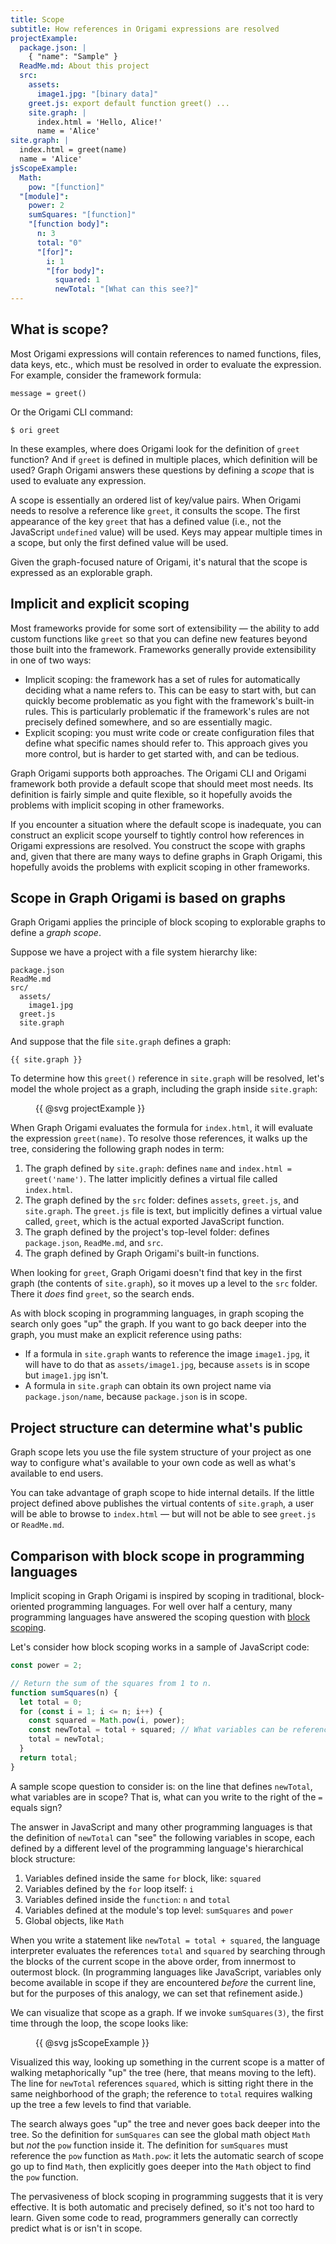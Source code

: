 ```yaml
---
title: Scope
subtitle: How references in Origami expressions are resolved
projectExample:
  package.json: |
    { "name": "Sample" }
  ReadMe.md: About this project
  src:
    assets:
      image1.jpg: "[binary data]"
    greet.js: export default function greet() ...
    site.graph: |
      index.html = 'Hello, Alice!'
      name = 'Alice'
site.graph: |
  index.html = greet(name)
  name = 'Alice'
jsScopeExample:
  Math:
    pow: "[function]"
  "[module]":
    power: 2
    sumSquares: "[function]"
    "[function body]":
      n: 3
      total: "0"
      "[for]":
        i: 1
        "[for body]":
          squared: 1
          newTotal: "[What can this see?]"
---
```


## What is scope?

Most Origami expressions will contain references to named functions, files, data keys, etc., which must be resolved in order to evaluate the expression. For example, consider the framework formula:

```
message = greet()
```

Or the Origami CLI command:

```console
$ ori greet
```

In these examples, where does Origami look for the definition of `greet` function? And if `greet` is defined in multiple places, which definition will be used? Graph Origami answers these questions by defining a _scope_ that is used to evaluate any expression.

A scope is essentially an ordered list of key/value pairs. When Origami needs to resolve a reference like `greet`, it consults the scope. The first appearance of the key `greet` that has a defined value (i.e., not the JavaScript `undefined` value) will be used. Keys may appear multiple times in a scope, but only the first defined value will be used.

Given the graph-focused nature of Origami, it's natural that the scope is expressed as an explorable graph.

## Implicit and explicit scoping

Most frameworks provide for some sort of extensibility — the ability to add custom functions like `greet` so that you can define new features beyond those built into the framework. Frameworks generally provide extensibility in one of two ways:

- Implicit scoping: the framework has a set of rules for automatically deciding what a name refers to. This can be easy to start with, but can quickly become problematic as you fight with the framework's built-in rules. This is particularly problematic if the framework's rules are not precisely defined somewhere, and so are essentially magic.
- Explicit scoping: you must write code or create configuration files that define what specific names should refer to. This approach gives you more control, but is harder to get started with, and can be tedious.

Graph Origami supports both approaches. The Origami CLI and Origami framework both provide a default scope that should meet most needs. Its definition is fairly simple and quite flexible, so it hopefully avoids the problems with implicit scoping in other frameworks.

If you encounter a situation where the default scope is inadequate, you can construct an explicit scope yourself to tightly control how references in Origami expressions are resolved. You construct the scope with graphs and, given that there are many ways to define graphs in Graph Origami, this hopefully avoids the problems with explicit scoping in other frameworks.

## Scope in Graph Origami is based on graphs

Graph Origami applies the principle of block scoping to explorable graphs to define a _graph scope_.

Suppose we have a project with a file system hierarchy like:

```
package.json
ReadMe.md
src/
  assets/
    image1.jpg
  greet.js
  site.graph
```

And suppose that the file `site.graph` defines a graph:

```{{'yaml'}}
{{ site.graph }}
```

To determine how this `greet()` reference in `site.graph` will be resolved, let's model the whole project as a graph, including the graph inside `site.graph`:

<figure class="fullWidth">
{{ @svg projectExample }}
</figure>

When Graph Origami evaluates the formula for `index.html`, it will evaluate the expression `greet(name)`. To resolve those references, it walks up the tree, considering the following graph nodes in term:

1. The graph defined by `site.graph`: defines `name` and `index.html = greet('name')`. The latter implicitly defines a virtual file called `index.html`.
1. The graph defined by the `src` folder: defines `assets`, `greet.js`, and `site.graph`. The `greet.js` file is text, but implicitly defines a virtual value called, `greet`, which is the actual exported JavaScript function.
1. The graph defined by the project's top-level folder: defines `package.json`, `ReadMe.md`, and `src`.
1. The graph defined by Graph Origami's built-in functions.

When looking for `greet`, Graph Origami doesn't find that key in the first graph (the contents of `site.graph`), so it moves up a level to the `src` folder. There it _does_ find `greet`, so the search ends.

As with block scoping in programming languages, in graph scoping the search only goes "up" the graph. If you want to go back deeper into the graph, you must make an explicit reference using paths:

- If a formula in `site.graph` wants to reference the image `image1.jpg`, it will have to do that as `assets/image1.jpg`, because `assets` is in scope but `image1.jpg` isn't.
- A formula in `site.graph` can obtain its own project name via `package.json/name`, because `package.json` is in scope.

## Project structure can determine what's public

Graph scope lets you use the file system structure of your project as one way to configure what's available to your own code as well as what's available to end users.

You can take advantage of graph scope to hide internal details. If the little project defined above publishes the virtual contents of `site.graph`, a user will be able to browse to `index.html` — but will not be able to see `greet.js` or `ReadMe.md`.

## Comparison with block scope in programming languages

Implicit scoping in Graph Origami is inspired by scoping in traditional, block-oriented programming languages. For well over half a century, many programming languages have answered the scoping question with [block scoping](<https://en.wikipedia.org/wiki/Scope_(computer_science)#Block_scope>).

Let's consider how block scoping works in a sample of JavaScript code:

```js
const power = 2;

// Return the sum of the squares from 1 to n.
function sumSquares(n) {
  let total = 0;
  for (const i = 1; i <= n; i++) {
    const squared = Math.pow(i, power);
    const newTotal = total + squared; // What variables can be referenced here?
    total = newTotal;
  }
  return total;
}
```

A sample scope question to consider is: on the line that defines `newTotal`, what variables are in scope? That is, what can you write to the right of the `=` equals sign?

The answer in JavaScript and many other programming languages is that the definition of `newTotal` can "see" the following variables in scope, each defined by a different level of the programming language's hierarchical block structure:

1. Variables defined inside the same `for` block, like: `squared`
1. Variables defined by the `for` loop itself: `i`
1. Variables defined inside the `function`: `n` and `total`
1. Variables defined at the module's top level: `sumSquares` and `power`
1. Global objects, like `Math`

When you write a statement like `newTotal = total + squared`, the language interpreter evaluates the references `total` and `squared` by searching through the blocks of the current scope in the above order, from innermost to outermost block. (In programming languages like JavaScript, variables only become available in scope if they are encountered _before_ the current line, but for the purposes of this analogy, we can set that refinement aside.)

We can visualize that scope as a graph. If we invoke `sumSquares(3)`, the first time through the loop, the scope looks like:

<figure class="fullWidth">
{{ @svg jsScopeExample }}
</figure>

Visualized this way, looking up something in the current scope is a matter of walking metaphorically "up" the tree (here, that means moving to the left). The line for `newTotal` references `squared`, which is sitting right there in the same neighborhood of the graph; the reference to `total` requires walking up the tree a few levels to find that variable.

The search always goes "up" the tree and never goes back deeper into the tree. So the definition for `sumSquares` can see the global math object `Math` but _not_ the `pow` function inside it. The definition for `sumSquares` must reference the `pow` function as `Math.pow`: it lets the automatic search of scope go up to find `Math`, then explicitly goes deeper into the `Math` object to find the `pow` function.

The pervasiveness of block scoping in programming suggests that it is very effective. It is both automatic and precisely defined, so it's not too hard to learn. Given some code to read, programmers generally can correctly predict what is or isn't in scope.
